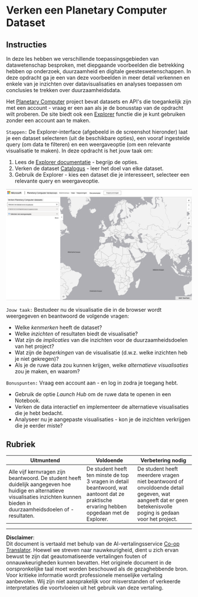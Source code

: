 <!--
CO_OP_TRANSLATOR_METADATA:
{
  "original_hash": "d1e05715f9d97de6c4f1fb0c5a4702c0",
  "translation_date": "2025-08-28T16:00:54+00:00",
  "source_file": "6-Data-Science-In-Wild/20-Real-World-Examples/assignment.md",
  "language_code": "nl"
}
-->
# Verken een Planetary Computer Dataset

## Instructies

In deze les hebben we verschillende toepassingsgebieden van datawetenschap besproken, met diepgaande voorbeelden die betrekking hebben op onderzoek, duurzaamheid en digitale geesteswetenschappen. In deze opdracht ga je een van deze voorbeelden in meer detail verkennen en enkele van je inzichten over datavisualisaties en analyses toepassen om conclusies te trekken over duurzaamheidsdata.

Het [Planetary Computer](https://planetarycomputer.microsoft.com/) project bevat datasets en API's die toegankelijk zijn met een account - vraag er een aan als je de bonusstap van de opdracht wilt proberen. De site biedt ook een [Explorer](https://planetarycomputer.microsoft.com/explore) functie die je kunt gebruiken zonder een account aan te maken.

`Stappen:`
De Explorer-interface (afgebeeld in de screenshot hieronder) laat je een dataset selecteren (uit de beschikbare opties), een vooraf ingestelde query (om data te filteren) en een weergaveoptie (om een relevante visualisatie te maken). In deze opdracht is het jouw taak om:

 1. Lees de [Explorer documentatie](https://planetarycomputer.microsoft.com/docs/overview/explorer/) - begrijp de opties.
 2. Verken de dataset [Catalogus](https://planetarycomputer.microsoft.com/catalog) - leer het doel van elke dataset.
 3. Gebruik de Explorer - kies een dataset die je interesseert, selecteer een relevante query en weergaveoptie.

![De Planetary Computer Explorer](../../../../translated_images/planetary-computer-explorer.c1e95a9b053167d64e2e8e4347cfb689e47e2037c33103fc1bbea1a149d4f85b.nl.png)

`Jouw taak:`
Bestudeer nu de visualisatie die in de browser wordt weergegeven en beantwoord de volgende vragen:
 * Welke _kenmerken_ heeft de dataset?
 * Welke _inzichten_ of resultaten biedt de visualisatie?
 * Wat zijn de _implicaties_ van die inzichten voor de duurzaamheidsdoelen van het project?
 * Wat zijn de _beperkingen_ van de visualisatie (d.w.z. welke inzichten heb je niet gekregen)?
 * Als je de ruwe data zou kunnen krijgen, welke _alternatieve visualisaties_ zou je maken, en waarom?

`Bonuspunten:`
Vraag een account aan - en log in zodra je toegang hebt.
 * Gebruik de optie _Launch Hub_ om de ruwe data te openen in een Notebook.
 * Verken de data interactief en implementeer de alternatieve visualisaties die je hebt bedacht.
 * Analyseer nu je aangepaste visualisaties - kon je de inzichten verkrijgen die je eerder miste?

## Rubriek

Uitmuntend | Voldoende | Verbetering nodig
--- | --- | -- |
Alle vijf kernvragen zijn beantwoord. De student heeft duidelijk aangegeven hoe huidige en alternatieve visualisaties inzichten kunnen bieden in duurzaamheidsdoelen of -resultaten.| De student heeft ten minste de top 3 vragen in detail beantwoord, wat aantoont dat ze praktische ervaring hebben opgedaan met de Explorer.| De student heeft meerdere vragen niet beantwoord of onvoldoende detail gegeven, wat aangeeft dat er geen betekenisvolle poging is gedaan voor het project.|

---

**Disclaimer**:  
Dit document is vertaald met behulp van de AI-vertalingsservice [Co-op Translator](https://github.com/Azure/co-op-translator). Hoewel we streven naar nauwkeurigheid, dient u zich ervan bewust te zijn dat geautomatiseerde vertalingen fouten of onnauwkeurigheden kunnen bevatten. Het originele document in de oorspronkelijke taal moet worden beschouwd als de gezaghebbende bron. Voor kritieke informatie wordt professionele menselijke vertaling aanbevolen. Wij zijn niet aansprakelijk voor misverstanden of verkeerde interpretaties die voortvloeien uit het gebruik van deze vertaling.